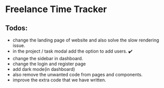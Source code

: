 # Freelance Time Tracker


## Todos:
- change the landing page of website and also solve the slow rendering issue. 
- in the project / task modal add the option to add users. ✔️
- change the sidebar in dashboard.
- change the login and register page
- add dark mode(in dashboard)
- also remove the unwanted code from pages and components.
- improve the extra code that we have written.

